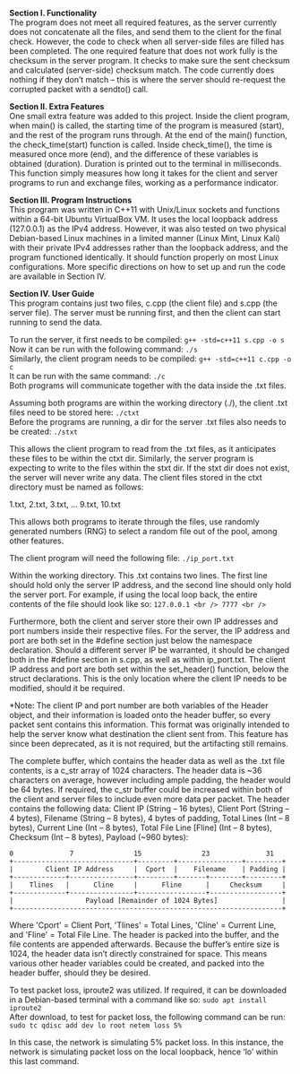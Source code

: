 **Section I. Functionality** <br />
  The program does not meet all required features, as the server currently does not concatenate all the files, and send them to the client for the final check. 
 However, the code to check when all server-side files are filled has been completed. The one required feature that does not work fully is the checksum in the server program. 
 It checks to make sure the sent checksum and calculated (server-side) checksum match. The code currently does nothing if they don’t match – this is where the server should re-request the corrupted packet with a sendto() call. 

**Section II. Extra Features** <br />
	One small extra feature was added to this project. Inside the client program, when main() is called, the starting time of the program is measured (start), and the rest of the program runs through. 
 At the end of the main() function, the check_time(start) function is called. Inside check_time(), the time is measured once more (end), and the difference of these variables is obtained (duration). 
 Duration is printed out to the terminal in milliseconds. This function simply measures how long it takes for the client and server programs to run and exchange files, working as a performance indicator. 

**Section III. Program Instructions** <br />
	This program was written in C++11 with Unix/Linux sockets and functions within a 64-bit Ubuntu VirtualBox VM. It uses the local loopback address (127.0.0.1) as the IPv4 address. 
 However, it was also tested on two physical Debian-based Linux machines in a limited manner (Linux Mint, Linux Kali) with their private IPv4 addresses rather than the loopback address, and the program functioned identically. 
 It should function properly on most Linux configurations. More specific directions on how to set up and run the code are available in Section IV. 

**Section IV. User Guide** <br />
This program contains just two files, c.cpp (the client file) and s.cpp (the server file). The server must be running first, and then the client can start running to send the data. 

To run the server, it first needs to be compiled: ```g++ -std=c++11 s.cpp -o s``` <br />
Now it can be run with the following command: ```./s``` <br />
Similarly, the client program needs to be compiled: ```g++ -std=c++11 c.cpp -o c``` <br />
It can be run with the same command: ```./c``` <br />
Both programs will communicate together with the data inside the .txt files. 

Assuming both programs are within the working directory (./), the client .txt files need to be stored here: ```./ctxt``` <br />
Before the programs are running, a dir for the server .txt files also needs to be created: ```./stxt``` <br />

This allows the client program to read from the .txt files, as it anticipates these files to be within the ctxt dir. Similarly, the server program is expecting to write to the files within the stxt dir. 
If the stxt dir does not exist, the server will never write any data. The client files stored in the ctxt directory must be named as follows:

1.txt, 2.txt, 3.txt, … 9.txt, 10.txt

This allows both programs to iterate through the files, use randomly generated numbers (RNG) to select a random file out of the pool, among other features. 

The client program will need the following file: ```./ip_port.txt``` <br />

Within the working directory. This .txt contains two lines. The first line should hold only the server IP address, and the second line should only hold the server port. 
For example, if using the local loop back, the entire contents of the file should look like so:
                                                                                                            ```127.0.0.1 <br />
                                                                                                            7777 <br />```
                                                                                                            
Furthermore, both the client and server store their own IP addresses and port numbers inside their respective files. For the server, the IP address and port are both set in the #define section just below the namespace declaration. 
Should a different server IP be warranted, it should be changed both in the #define section in s.cpp, as well as within ip_port.txt. The client IP address and port are both set within the set_header() function, below the struct declarations. 
This is the only location where the client IP needs to be modified, should it be required. 

*Note: The client IP and port number are both variables of the Header object, and their information is loaded onto the header buffer, so every packet sent contains this information. 
This format was originally intended to help the server know what destination the client sent from. This feature has since been deprecated, as it is not required, but the artifacting still remains.

The complete buffer, which contains the header data as well as the .txt file contents, is a c_str array of 1024 characters. The header data is ~36 characters on average, however including ample padding, the header would be 64 bytes. 
If required, the c_str buffer could be increased within both of the client and server files to include even more data per packet. The header contains the following data: Client IP (String – 16 bytes), Client Port (String – 4 bytes), 
Filename (String – 8 bytes), 4 bytes of padding, Total Lines (Int – 8 bytes), Current Line (Int – 8 bytes), Total File Line [Fline] (Int – 8 bytes), Checksum (Int – 8 bytes), Payload (~960 bytes):

```
0		       7		       15		        23		        31	
+------------------------------+---------+----------------+---------+
|        Client IP Address	   |  Cport  |	  Filename	  | Padding |         
+-------------+----------------+---------+-------+--------+---------+
|    Tlines   |      Cline     |      Fline      |     Checksum     |               
+-------------+----------------+-----------------+------------------+
|                  Payload [Remainder of 1024 Bytes]                |
+-------------------------------------------------------------------+ 
```


Where 'Cport' = Client Port, 'Tlines' = Total Lines, 'Cline' = Current Line, and 'Fline' = Total File Line. The header is packed into the buffer, and the file contents are appended afterwards. 
Because the buffer’s entire size is 1024, the header data isn’t directly constrained for space. This means various other header variables could be created, and packed into the header buffer, should they be desired. 
 
To test packet loss, iproute2 was utilized. If required, it can be downloaded in a Debian-based terminal with a command like so: ```sudo apt install iproute2``` <br />
After download, to test for packet loss, the following command can be run: ```sudo tc qdisc add dev lo root netem loss 5%``` <br />

In this case, the network is simulating 5% packet loss. In this instance, the network is simulating packet loss on the local loopback, hence ‘lo’ within this last command.
